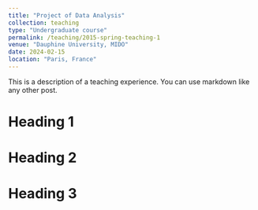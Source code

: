 ```yaml
---
title: "Project of Data Analysis"
collection: teaching
type: "Undergraduate course"
permalink: /teaching/2015-spring-teaching-1
venue: "Dauphine University, MIDO"
date: 2024-02-15
location: "Paris, France"
---
```


This is a description of a teaching experience. You can use markdown like any other post.

Heading 1
======

Heading 2
======

Heading 3
======
